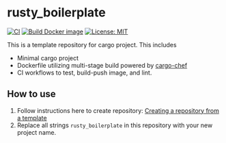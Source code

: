 # rusty_boilerplate

[![CI](https://github.com/ikanago/rusty_boilerplate/actions/workflows/ci.yml/badge.svg?branch=main)](https://github.com/ikanago/rusty_boilerplate/actions/workflows/ci.yml)
[![Build Docker image](https://github.com/ikanago/rusty_boilerplate/actions/workflows/build_image.yml/badge.svg?branch=main)](https://github.com/ikanago/rusty_boilerplate/actions/workflows/build_image.yml)
[![License: MIT](https://img.shields.io/badge/License-MIT-blue.svg)](https://opensource.org/licenses/MIT)

This is a template repository for cargo project. This includes
* Minimal cargo project
* Dockerfile utilizing multi-stage build powered by [cargo-chef](https://github.com/LukeMathWalker/cargo-chef)
* CI workflows to test, build-push image, and lint.

## How to use
1. Follow instructions here to create repository: [Creating a repository from a template](https://docs.github.com/en/repositories/creating-and-managing-repositories/creating-a-repository-from-a-template)
2. Replace all strings `rusty_boilerplate` in this repository with your new project name.
